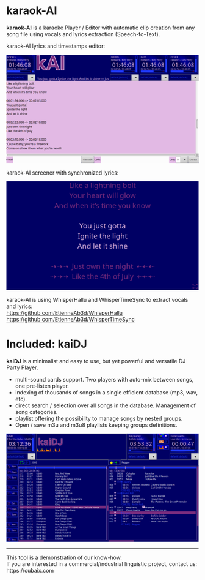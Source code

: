 # karaok-AI
**karaok-AI** is a karaoke Player / Editor with automatic clip creation from any song file using vocals and lyrics extraction (Speech-to-Text).

karaok-AI lyrics and timestamps editor:

<img src="https://github.com/EtienneAb3d/karaok-AI/blob/main/Screenshots/kAI.png?raw=true"/>

karaok-AI screener with synchronized lyrics:

<img src="https://github.com/EtienneAb3d/karaok-AI/blob/main/Screenshots/kAI-screener.png?raw=true"/>

karaok-AI is using WhisperHallu and WhisperTimeSync to extract vocals and lyrics:<br/>
https://github.com/EtienneAb3d/WhisperHallu <br/>
https://github.com/EtienneAb3d/WhisperTimeSync 

# Included: kaiDJ

**kaiDJ** is a minimalist and easy to use, but yet powerful and versatile DJ Party Player.
- multi-sound cards support. Two players with auto-mix between songs, one pre-listen player. 
- indexing of thousands of songs in a single efficient database (mp3, wav, etc).
- direct search / selection over all songs in the database. Management of song categories.
- playlist offering the possibility to manage songs by nested groups. 
- Open / save m3u and m3u8 playlists keeping groups definitions.

<img src="https://github.com/EtienneAb3d/karaok-AI/blob/main/Screenshots/kaiDJ.png?raw=true"/>

<hr>
This tool is a demonstration of our know-how.<br/>
If you are interested in a commercial/industrial linguistic project, contact us:<br/>
https://cubaix.com
